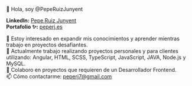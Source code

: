 👋 Hola, soy @PepeRuizJunyent

**LinkedIn:** [Pepe Ruiz Junyent](https://www.linkedin.com/in/pepe-ruiz-junyent-37bb88290/)  
**Portafolio ✨:** [peperj.es](https://peperj.es)

👀 Estoy interesado en expandir mis conocimientos y aprender mientras trabajo en proyectos desafiantes.  
🌱 Actualmente trabajo realizando proyectos personales y para clientes utilizando: Angular, HTML, SCSS, TypeScript, JavaScript, JAVA, Node.js y MySQL.  
💼 Colaboro en proyectos que requieren de un Desarrollador Frontend.  
📫 Cómo contactarme: [peperj7@gmail.com](mailto:peperj7@gmail.com)
